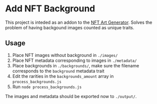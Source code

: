 # Add NFT Background 

This project is inteded as an addon to the [NFT Art Generator](https://github.com/FilosofiaCodigo/nft-art-generator). Solves the problem of having backgound images counted as unique traits.

## Usage

1. Place NFT images without background in `./images/`
2. Place NFT metadata corresponding to images in `./metadata/`
3. Place backgrounds in `./backgrounds/`, make sure the filename corresponds to the `background` metadata trait
4. Edit the rarities in the `backgrounds_amount` array in `process_backgrounds.js`
5. Run `node process_backgrounds.js`

The images and metadata should be exported now to `./output/`.